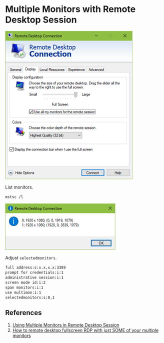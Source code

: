 # Multiple Monitors with Remote Desktop Session

![Multiple Monitors](../images/rdp-multi.png)

List monitors.

```console
mstsc /l
```

![Monitor List](../images/rdp-mon-list.png)

Adjust `selectedmonitors`.

```console
full address:s:x.x.x.x:3389
prompt for credentials:i:1
administrative session:i:1
screen mode id:i:2
span monitors:i:1
use multimon:i:1
selectedmonitors:s:0,1
```

## References

1. [Using Multiple Monitors in Remote Desktop Session](https://techcommunity.microsoft.com/t5/security-compliance-and-identity/using-multiple-monitors-in-remote-desktop-session/ba-p/246840)
1. [How to remote desktop fullscreen RDP with just SOME of your multiple monitors](https://www.hanselman.com/blog/how-to-remote-desktop-fullscreen-rdp-with-just-some-of-your-multiple-monitors)
